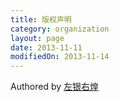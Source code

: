 ```yaml
---
title: 版权声明
category: organization
layout: page
date: 2013-11-11
modifiedOn: 2013-11-14
---
```


Authored by [左银右煌](http://grahamle.github.io/)
